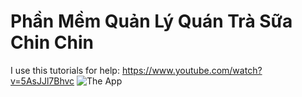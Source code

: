 # Phần Mềm Quản Lý Quán Trà Sữa Chin Chin
I use this tutorials for help: https://www.youtube.com/watch?v=5AsJJl7Bhvc
![The App](https://remnote-user-data.s3.amazonaws.com/hYzqN_svO5xAwdTGRtOmHHCeJd489SoVeQ-muOQOg8JeLqYUKysn7eiJifclqNMexWOqdO5-n4e_vtmWAGBiPpdOUN6lba1-eM-UOE73R0HpqeV92mESxFr4pPY2QC6n.png)
